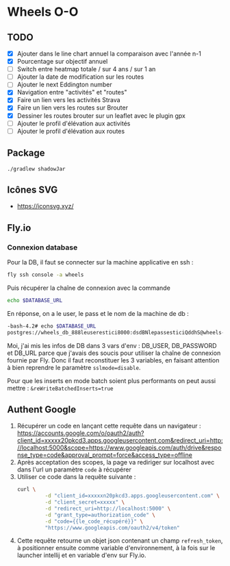 # Wheels O-O

## TODO

- [x] Ajouter dans le line chart annuel la comparaison avec l'année n-1
- [x] Pourcentage sur objectif annuel
- [ ] Switch entre heatmap totale / sur 4 ans / sur 1 an
- [ ] Ajouter la date de modification sur les routes
- [ ] Ajouter le next Eddington number
- [x] Navigation entre "activités" et "routes"
- [x] Faire un lien vers les activités Strava
- [x] Faire un lien vers les routes sur Brouter
- [x] Dessiner les routes brouter sur un leaflet avec le plugin gpx 
- [ ] Ajouter le profil d'élévation aux activités
- [ ] Ajouter le profil d'élévation aux routes

## Package
```
./gradlew shadowJar
```

## Icônes SVG

- https://iconsvg.xyz/

## Fly.io

### Connexion database

Pour la DB, il faut se connecter sur la machine applicative en ssh :

```bash
fly ssh console -a wheels
```

Puis récupérer la chaîne de connexion avec la commande 

```bash
echo $DATABASE_URL
```

En réponse, on a le user, le pass et le nom de la machine de db :

```bash
-bash-4.2# echo $DATABASE_URL
postgres://wheels_db_888leuserestici8000:dsdBNlepassesticiQddhS@wheels-db.flycast:5432/wheels?sslmode=disable
```

Moi, j'ai mis les infos de DB dans 3 vars d'env : DB_USER, DB_PASSWORD et DB_URL parce que j'avais des soucis pour 
utiliser la chaîne de connexion fournie par Fly. Donc il faut reconstituer les 3 variables, en faisant attention à bien
reprendre le paramètre `sslmode=disable`.

Pour que les inserts en mode batch soient plus performants on peut aussi mettre : `&reWriteBatchedInserts=true`

## Authent Google

1. Récupérer un code en lançant cette requête dans un navigateur : https://accounts.google.com/o/oauth2/auth?client_id=xxxxx20pkcd3.apps.googleusercontent.com&redirect_uri=http://localhost:5000&scope=https://www.googleapis.com/auth/drive&response_type=code&approval_prompt=force&access_type=offline
2. Après acceptation des scopes, la page va rediriger sur localhost avec dans l'url un paramètre `code` à récupérer
3. Utiliser ce code dans la requête suivante :
    ```bash
    curl \
             -d "client_id=xxxxxn20pkcd3.apps.googleusercontent.com" \
             -d "client_secret=xxxxx" \
             -d "redirect_uri=http://localhost:5000" \
             -d "grant_type=authorization_code" \
             -d "code={{le_code_récupéré}}" \
             "https://www.googleapis.com/oauth2/v4/token"
    ``` 
4. Cette requête retourne un objet json contenant un champ `refresh_token`, à positionner ensuite comme variable 
   d'environnement, à la fois sur le launcher intellij et en variable d'env sur Fly.io.
